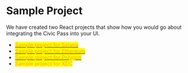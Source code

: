 # Sample Project

We have created two React projects that show how you would go about integrating the Civic Pass into your UI.

* <mark style="color:orange;"></mark>[<mark style="color:orange;">Sample project for Solana</mark>](https://github.com/civicteam/civic-pass-sol-template)<mark style="color:orange;"></mark>
* <mark style="color:orange;"></mark>[<mark style="color:orange;">Sample project for Ethereum</mark>](https://github.com/civicteam/civic-pass-eth-template)
* [<mark style="color:orange;">Sample project for Polygon</mark>](https://github.com/civicteam/civic-pass-eth-template)<mark style="color:orange;"></mark>
* <mark style="color:orange;">Sample project for XDC</mark>
